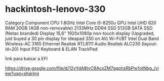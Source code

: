# hackintosh-lenovo-330

Category	Component
CPU	1.8GHz Intel Core i5-8250u
GPU	Intel UHD 620
RAM	20GB (4GB non-removable) 2133MHz DDR4
SSD	512GB SATA SSD (Netac branded)
Display	15,6" 1920x1080p non-touch display (Upgraded, just buyed a 30 pin display for ideapad 330 on Ali)
Wi-Fi/BT	Intel Dual Band Wireless-AC 3165
Ethernet	Realtek RTL8111
Audio	Realtek ALC230 (layout-id=20)
Input	PS2 Keyboard & ELAN TrackPad



link para baixar a EFI

https://drive.google.com/file/d/12yYdA8tvC8AcxZM7gqohzRbPw1otNbg_/view?usp=sharing
